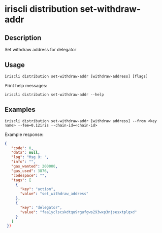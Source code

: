# iriscli distribution set-withdraw-addr

## Description

Set withdraw address for delegator

## Usage

```
iriscli distribution set-withdraw-addr [withdraw-address] [flags]
```

Print help messages:
```
iriscli distribution set-withdraw-addr --help
```


## Examples

```
iriscli distribution set-withdraw-addr [withdraw address] --from <key name> --fee=0.12iris --chain-id=<chain-id>
```
Example response:
```json
{
   "code": 0,
   "data": null,
   "log": "Msg 0: ",
   "info": "",
   "gas_wanted": 200000,
   "gas_used": 3876,
   "codespace": "",
   "tags": [
     {
       "key": "action",
       "value": "set_withdraw_address"
     },
     {
       "key": "delegator",
       "value": "faa1yclscskdtqu9rgufgws293wxp3njsesxtplqxd"
     }
   ]
 })
```